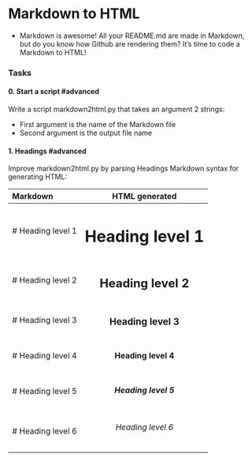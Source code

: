 # Markdown to HTML
* Markdown is awesome! All your README.md are made in Markdown, but do you know how Github are rendering them? It’s time to code a Markdown to HTML!

### Tasks

#### 0. Start a script #advanced
Write a script markdown2html.py that takes an argument 2 strings:

* First argument is the name of the Markdown file
* Second argument is the output file name

#### 1. Headings #advanced
Improve markdown2html.py by parsing Headings Markdown syntax for generating HTML:

| Markdown          | HTML generated           |
| :---------------- | :----------------------: |
| # Heading level 1 | <h1>Heading level 1</h1> |
| # Heading level 2 | <h2>Heading level 2</h2> |
| # Heading level 3 | <h3>Heading level 3</h3> |
| # Heading level 4 | <h4>Heading level 4</h4> |
| # Heading level 5 | <h5>Heading level 5</h5> |
| # Heading level 6 | <h6>Heading level 6</h6> |

